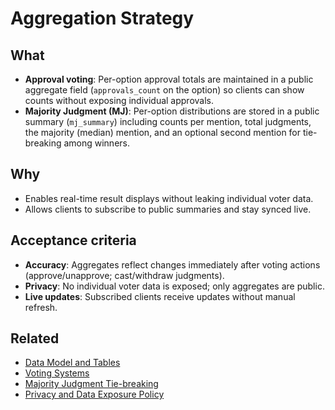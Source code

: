 # Aggregation Strategy

## What
- **Approval voting**: Per-option approval totals are maintained in a public aggregate field (`approvals_count` on the option) so clients can show counts without exposing individual approvals.
- **Majority Judgment (MJ)**: Per-option distributions are stored in a public summary (`mj_summary`) including counts per mention, total judgments, the majority (median) mention, and an optional second mention for tie-breaking among winners.

## Why
- Enables real-time result displays without leaking individual voter data.
- Allows clients to subscribe to public summaries and stay synced live.

## Acceptance criteria
- **Accuracy**: Aggregates reflect changes immediately after voting actions (approve/unapprove; cast/withdraw judgments).
- **Privacy**: No individual voter data is exposed; only aggregates are public.
- **Live updates**: Subscribed clients receive updates without manual refresh.

## Related
- [Data Model and Tables](./data-model-and-tables.md)
- [Voting Systems](./voting-systems.md)
- [Majority Judgment Tie-breaking](./majority-judgment-tie-breaking.md)
- [Privacy and Data Exposure Policy](./privacy-and-data-exposure-policy.md)
